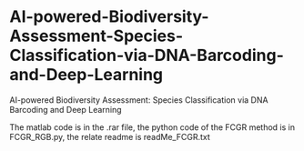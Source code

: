 # AI-powered-Biodiversity-Assessment-Species-Classification-via-DNA-Barcoding-and-Deep-Learning
AI-powered Biodiversity Assessment: Species Classification via DNA Barcoding and Deep Learning

The matlab code is in the .rar file, the python code of the FCGR method is in FCGR_RGB.py, the relate readme is readMe_FCGR.txt
